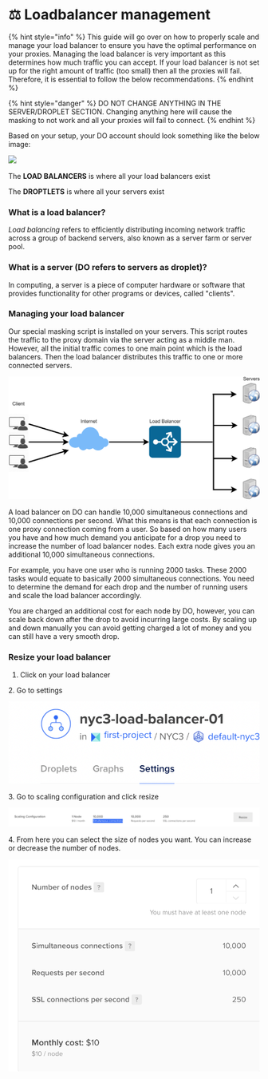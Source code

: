 # ⚖ Loadbalancer management

{% hint style="info" %}
This guide will go over on how to properly scale and manage your load balancer to ensure you have the optimal performance on your proxies. Managing the load balancer is very important as this determines how much traffic you can accept. If your load balancer is not set up for the right amount of traffic (too small) then all the proxies will fail. Therefore, it is essential to follow the below recommendations.&#x20;
{% endhint %}

{% hint style="danger" %}
DO NOT CHANGE ANYTHING IN THE SERVER/DROPLET SECTION. Changing anything here will cause the masking to not work and all your proxies will fail to connect.
{% endhint %}

Based on your setup, your DO account should look something like the below image:

![](../.gitbook/assets/Screen\_Shot\_2022-02-23\_at\_10.22.07\_AM.png)

The **LOAD BALANCERS** is where all your load balancers exist

The **DROPTLETS** is where all your servers exist



### What is a load balancer?

_Load balancing_ refers to efficiently distributing incoming network traffic across a group of backend servers, also known as a server farm or server pool.

### What is a server (DO refers to servers as droplet)?

In computing, a server is a piece of computer hardware or software that provides functionality for other programs or devices, called "clients".

### Managing your load balancer

Our special masking script is installed on your servers. This script routes the traffic to the proxy domain via the server acting as a middle man. However, all the initial traffic comes to one main point which is the load balancers. Then the load balancer distributes this traffic to one or more connected servers.

![](<../.gitbook/assets/image (1).png>)

A load balancer on DO can handle 10,000 simultaneous connections and 10,000 connections per second. What this means is that each connection is one proxy connection coming from a user. So based on how many users you have and how much demand you anticipate for a drop you need to increase the number of load balancer nodes. Each extra node gives you an additional 10,000 simultaneous connections.&#x20;

For example, you have one user who is running 2000 tasks. These 2000 tasks would equate to basically 2000 simultaneous connections. You need to determine the demand for each drop and the number of running users and scale the load balancer accordingly.&#x20;

You are charged an additional cost for each node by DO, however, you can scale back down after the drop to avoid incurring large costs. By scaling up and down manually you can avoid getting charged a lot of money and you can still have a very smooth drop.



### Resize your load balancer

1. Click on your load balancer

2\. Go to settings

![](<../.gitbook/assets/Screen Shot 2022-03-20 at 3.44.21 PM.png>)

3\. Go to scaling configuration and click resize

![](<../.gitbook/assets/Screen Shot 2022-03-20 at 3.44.59 PM.png>)

4\. From here you can select the size of nodes you want. You can increase or decrease the number of nodes.

![](<../.gitbook/assets/Screen Shot 2022-03-20 at 3.45.33 PM.png>)

